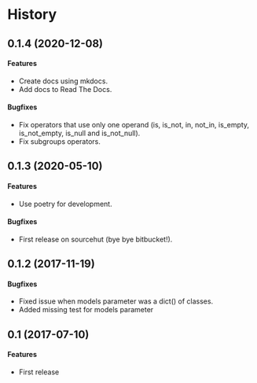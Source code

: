 # History

## 0.1.4 (2020-12-08)

#### Features

*   Create docs using mkdocs.
*   Add docs to Read The Docs.

#### Bugfixes

*   Fix operators that use only one operand (is, is_not, in, not_in, is_empty,
    is_not_empty, is_null and is_not_null).
*   Fix subgroups operators.


## 0.1.3 (2020-05-10)

#### Features

*   Use poetry for development.

#### Bugfixes

*   First release on sourcehut (bye bye bitbucket!).


## 0.1.2 (2017-11-19)

#### Bugfixes

*   Fixed issue when models parameter was a dict() of classes.
*   Added missing test for models parameter

## 0.1 (2017-07-10)

#### Features

*   First release

